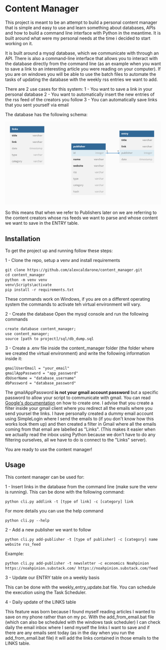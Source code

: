 # Content Manager

This project is meant to be an attempt to build a personal content manager that is simple and easy to use and learn something about databases, APIs and how to build a command line interface with Python in the meantime. It is built around what were my personal needs at the time i decided to start working on it.

It is built around a mysql database, which we communicate with through an API. There is also a 
command-line interface that allows you to interact with the database directly from the command line (as an example when you want to save a link to an interesting article you were reading on your computer). If you are on windows you will be able to use the batch files to automate the tasks of updating the database with the weekly rss entries we want to add.

There are 2 use cases for this system:
1 - You want to save a link in your personal database 
2 - You want to automatically insert the new entries of the rss feed of the creators you follow
3 - You can automatically save links that you sent yourself via email

The database has the following schema:

![awww](sql/db_schema.png)

So this means that when we refer to Publishers later on we are referring to the content creators whose rss feeds we want to parse and whose content we want to save in the  ENTRY table.

## Installation
To get the project up and running follow these steps:

1 - Clone the repo, setup a venv and install requirements

```shell
git clone https://github.com/alexcaldarone/content_manager.git
cd content_manager
python -m venv venv
venv\Scripts\activate
pip install -r requirements.txt
```
These commands work on Windows, if you are on a different operating system the commands to activate teh virtual environment will vary.

2 - Create the database
Open the mysql console and run the following commands
```mysql
create database content_manager;
use content_manager;
source [path to project]/sql/db_dump.sql
```

3 - Create a .env file inside the content_manager folder (the folder where we created the virtual environment) and write the following information inside it:
```
gmailUserEmail = "your_email"
gmailAppPassword = "app_password"
dbUserName = "database_username"
dbPassword = "database_password"
```
The gmailAppPassword **is not your gmail account password** but a specific password to allow your script to communicate with gmail. You can read [Google's documentation](https://support.google.com/accounts/answer/185833?hl=en) on how to create one.
I advise that you create a filter inside your gmail client where you redirect all the emails where you send yoursel the links. I have personally created a dummy email account using SimpleLogin where I send the emails to (if you don't know how this works look them up) and then created a filter in Gmail where all the emails coming from that email are labelled as "Links". (This makes it easier when we actually read the inbox using Python because we don't have to do any filtering ourselves, all we have to do is connect to the "Links" server).

You are ready to use the content manager!

## Usage
This content manager can be used for:

1 - Insert links in the database from the command line (make sure the venv is running). This can be done with the following command:
```shell
python cli.py addlink -t [type of link] -c [category] link
```
For more details you can use the help command
```shell
python cli.py --help
```

2 - Add a new publisher we want to follow
```shell
python cli.py add-publisher -t [type of publisher] -c [category] name website rss_feed
```
Example:
```
python cli.py add-publisher -t newsletter -c economics Noahpinion https://noahpinion.substack.com/ https://noahpinion.substack.com/feed
```

3 - Update our ENTRY table on a weekly basis 

This can be done with the weekly_entry_update.bat file. You can schedule the execution using the Task Scheduler.

4 - Daily update of the LINKS table

This feature was born because I found myself reading articles I wanted to save on my phone rather than on my pc. With the add_from_email.bat file (which can also be scheduled with the windows task scheduler) I can check daily the email inbox where I send myself the links I want to save and if there are any emails sent today (as in the day when you run the add_from_email.bat file) it will add the links contained in those emails to the LINKS table.
